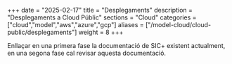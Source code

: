 +++
date        = "2025-02-17"
title       = "Desplegaments"
description = "Desplegaments a Cloud Públic"
sections    = "Cloud"
categories  = ["cloud","model","aws","azure","gcp"]
aliases     = ["/model-cloud/cloud-public/desplegaments"]
weight      = 8
+++

Enllaçar en una primera fase la documentació de SIC+ existent actualment, en una segona fase cal revisar aquesta documentació.


